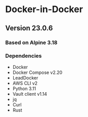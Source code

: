 # Docker-in-Docker

## Version 23.0.6

### Based on Alpine 3.18

### Dependencies

* Docker
* Docker Compose v2.20
* LeadDocker
* AWS CLI v2
* Python 3.11
* Vault client v1.14
* jq
* Curl
* Rust

